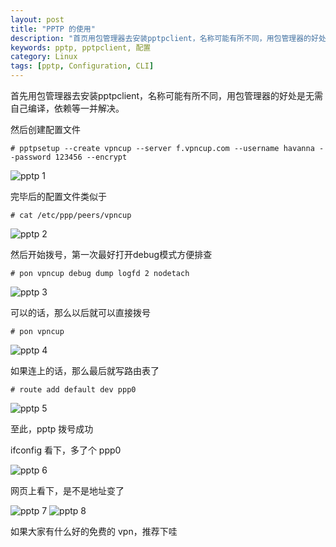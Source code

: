 ```yaml
---
layout: post
title: "PPTP 的使用"
description: "首页用包管理器去安装pptpclient，名称可能有所不同，用包管理器的好处是无需自己编译，依赖等一并解决"
keywords: pptp, pptpclient, 配置
category: Linux
tags: [pptp, Configuration, CLI]
---
```


首先用包管理器去安装pptpclient，名称可能有所不同，用包管理器的好处是无需自己编译，依赖等一并解决。

然后创建配置文件

    # pptpsetup --create vpncup --server f.vpncup.com --username havanna --password 123456 --encrypt

![pptp 1](//cdn.09hd.com/images/2011/08/1.png "pptp 1")

<!-- more -->
完毕后的配置文件类似于

    # cat /etc/ppp/peers/vpncup

![pptp 2](//cdn.09hd.com/images/2011/08/2.png "pptp 2")

然后开始拨号，第一次最好打开debug模式方便排查

    # pon vpncup debug dump logfd 2 nodetach

![pptp 3](//cdn.09hd.com/images/2011/08/3.png "pptp 3")

可以的话，那么以后就可以直接拨号

    # pon vpncup

![pptp 4](//cdn.09hd.com/images/2011/08/4.png "pptp 4")

如果连上的话，那么最后就写路由表了

    # route add default dev ppp0

![pptp 5](//cdn.09hd.com/images/2011/08/5.png "pptp 5")

至此，pptp 拨号成功

ifconfig 看下，多了个 ppp0

![pptp 6](//cdn.09hd.com/images/2011/08/6.png "pptp 6")

网页上看下，是不是地址变了

![pptp 7](//cdn.09hd.com/images/2011/08/7.png "pptp 7")
![pptp 8](//cdn.09hd.com/images/2011/08/8.png "pptp 8")

如果大家有什么好的免费的 vpn，推荐下哇
